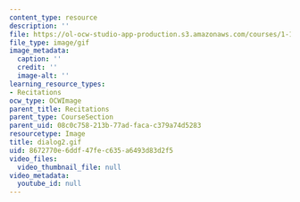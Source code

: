 ```yaml
---
content_type: resource
description: ''
file: https://ol-ocw-studio-app-production.s3.amazonaws.com/courses/1-124j-foundations-of-software-engineering-fall-2000/8672770e6ddf47fec635a6493d83d2f5_dialog2.gif
file_type: image/gif
image_metadata:
  caption: ''
  credit: ''
  image-alt: ''
learning_resource_types:
- Recitations
ocw_type: OCWImage
parent_title: Recitations
parent_type: CourseSection
parent_uid: 08c0c758-213b-77ad-faca-c379a74d5283
resourcetype: Image
title: dialog2.gif
uid: 8672770e-6ddf-47fe-c635-a6493d83d2f5
video_files:
  video_thumbnail_file: null
video_metadata:
  youtube_id: null
---
```

